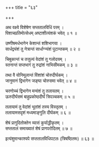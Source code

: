 +++
title = "६३"

+++
  
  
  
  
अथ वक्ष्ये विशेषेण सप्ततालविधिं परम् ।  
पिशाचप्रतिमोत्सेधम् अष्टाशीत्यंशकं भवेत् ॥ १ ॥  
  
उष्णीषमर्धभागेन केशान्तं शशिभागया ।  
सार्धद्व्यंशं तु नेत्रान्तं सार्धाग्न्यंशं पुटान्तकम् ॥ २ ॥  
  
चिबुकान्तं च तत्तुल्यं वेदांशं तु गलोदयम् ।  
स्तनान्तं सप्तभागं तु रुद्रांशं नाभिसीमकम् ॥ ३ ॥  
  
तथा वै योनिमूलान्तं विंशांशं चोरुदीर्घकम् ।  
जानुमानं द्विभागेन जङ्घा चोरुसमा भवेत् ॥ ४ ॥  
  
चरणोच्चं द्विभागेन मन्वंशं तु तलायतम् ।  
ऊरुदीर्घसमं बाहुप्रकोष्ठदीर्घं त्रिपञ्चकम् ॥ ५ ॥  
  
तलायामं तु वेदांशं भूतांशं तस्य विस्तृतम् ।  
तलायामसदृशं मध्यमाङ्गुलि दीर्घकम् ॥ ६ ॥  
  
शेषं प्रागुदितोक्तेन व्यासं कुर्याद्धीकृतम् ।  
सप्ततालं समाख्यातं शेषं प्रागपरोदितम् ॥ ७ ॥  
  
  
इत्यंशुमान्काश्यपे सप्ततालविधिपटलः (त्रिषष्ठितमः) ॥ ६३ ॥  